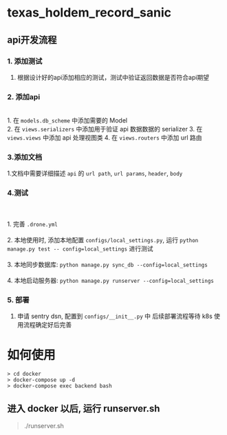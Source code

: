 # texas_holdem_record_sanic

## api开发流程
### 1. 添加测试
  
  1. 根据设计好的api添加相应的测试，测试中验证返回数据是否符合api期望
  
### 2. 添加api
  <br>1. 在 `models.db_scheme` 中添加需要的 Model</br>
  2. 在 `views.serializers` 中添加用于验证 api 数据数据的 serializer
  3. 在 `views.views` 中添加 api 处理视图类
  4. 在 `views.routers` 中添加 url 路由
### 3.添加文档
  1.文档中需要详细描述 `api` 的 `url path`, `url params`, `header`, `body`
### 4.测试
  <br><br>1. 完善 `.drone.yml`</br>
  <br>2. 本地使用时, 添加本地配置 `configs/local_settings.py`, 运行 `python manage.py test --
    config=local_settings` 进行测试</br>
  <br>3. 本地同步数据库: `python manage.py sync_db --config=local_settings`</br>
  <br>4. 本地启动服务器: `python manage.py runserver --config=local_settings`</br>
### 5. 部署
  1. 申请 sentry dsn, 配置到 `configs/__init__.py` 中
    后续部署流程等待 k8s 使用流程确定好后完善
# 如何使用

```
> cd docker
> docker-compose up -d
> docker-compose exec backend bash
```
## 进入 docker 以后, 运行 runserver.sh
> ./runserver.sh
